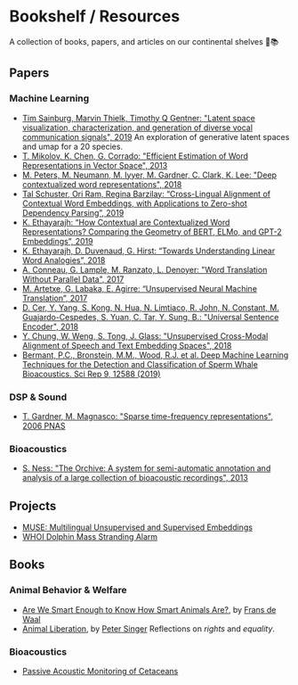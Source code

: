 # Bookshelf / Resources

A collection of books, papers, and articles on our continental shelves 🌊📚

## Papers

### Machine Learning
- [Tim Sainburg, Marvin Thielk, Timothy Q Gentner: "Latent space visualization, characterization, and generation of diverse vocal communication signals", 2019](https://www.biorxiv.org/content/biorxiv/early/2019/12/11/870311.full.pdf) An exploration of generative latent spaces and umap for a 20 species.
- [T. Mikolov, K. Chen, G. Corrado: "Efficient Estimation of Word Representations in Vector Space", 2013](http://arxiv.org/abs/1301.3781)
- [M. Peters, M. Neumann, M. Iyyer, M. Gardner, C. Clark, K. Lee: "Deep contextualized word representations", 2018](http://arxiv.org/abs/1802.05365)
- [Tal Schuster, Ori Ram, Regina Barzilay: “Cross-Lingual Alignment of Contextual Word Embeddings, with Applications to Zero-shot Dependency Parsing”, 2019](http://arxiv.org/abs/1902.09492)
- [K. Ethayarajh: “How Contextual are Contextualized Word Representations? Comparing the Geometry of BERT, ELMo, and GPT-2 Embeddings”, 2019](https://www.aclweb.org/anthology/D19-1006.pdf)
- [K. Ethayarajh, D. Duvenaud, G. Hirst: “Towards Understanding Linear Word Analogies”, 2018](http://arxiv.org/abs/1810.04882)
- [A. Conneau, G. Lample, M. Ranzato, L. Denoyer: "Word Translation Without Parallel Data", 2017](http://arxiv.org/abs/1710.04087)
- [M. Artetxe, G. Labaka, E. Agirre: “Unsupervised Neural Machine Translation”, 2017](http://arxiv.org/abs/1710.11041)
- [D. Cer, Y. Yang, S. Kong, N. Hua, N. Limtiaco, R. John, N. Constant, M. Guajardo-Cespedes, S. Yuan, C. Tar, Y. Sung, B.: "Universal Sentence Encoder", 2018](http://arxiv.org/abs/1803.11175)
- [Y. Chung, W. Weng, S. Tong, J. Glass: "Unsupervised Cross-Modal Alignment of Speech and Text Embedding Spaces", 2018](http://arxiv.org/abs/1805.07467)
- [Bermant, P.C., Bronstein, M.M., Wood, R.J. et al. Deep Machine Learning Techniques for the Detection and Classification of Sperm Whale Bioacoustics. Sci Rep 9, 12588 (2019)](https://www.nature.com/articles/s41598-019-48909-4)

### DSP & Sound

- [T. Gardner, M. Magnasco: "Sparse time-frequency representations", 2006 PNAS](https://doi.org/10.1073/pnas.0601707103)

### Bioacoustics

- [S. Ness: "The Orchive: A system for semi-automatic annotation and analysis of a large collection of bioacoustic recordings", 2013](https://dspace.library.uvic.ca/handle/1828/5109)

## Projects

- [MUSE: Multilingual Unsupervised and Supervised Embeddings](https://github.com/facebookresearch/MUSE)
- [WHOI Dolphin Mass Stranding Alarm](https://www.whoi.edu/news-insights/content/bioacoustic-alarms/)

## Books

### Animal Behavior & Welfare

- [Are We Smart Enough to Know How Smart Animals Are?](https://openlibrary.org/works/OL17762162W/Are_We_Smart_Enough_to_Know_How_Smart_Animals_Are), by [Frans de Waal](https://openlibrary.org/authors/OL2631049A/Frans_de_Waal)
- [Animal Liberation](https://archive.org/details/animalliberation00sing_0), by [Peter Singer](https://archive.org/search.php?query=creator%3A%22Singer%2C+Peter%22)
Reflections on _rights_ and _equality_.

### Bioacoustics

- [Passive Acoustic Monitoring of Cetaceans](https://www.cambridge.org/core/books/passive-acoustic-monitoring-of-cetaceans/8D59083194B2634B9F490635EAF23653)
